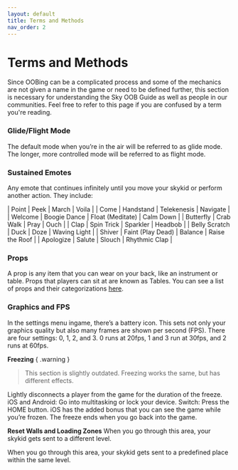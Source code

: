 ```yaml
---
layout: default
title: Terms and Methods
nav_order: 2
---
```


# Terms and Methods
Since OOBing can be a complicated process and some of the mechanics are not given a name in the game or need to be defined further, this section is necessary for understanding the Sky OOB Guide as well as people in our communities. Feel free to refer to this page if you are confused by a term you're reading.

### Glide/Flight Mode
The default mode when you’re in the air will be referred to as glide mode. The longer, more controlled mode will be referred to as flight mode.

### Sustained Emotes
Any emote that continues infinitely until you move your skykid or perform another action. They include:

| Point             | Peek              | March             | Voila             |
| Come              | Handstand         | Telekenesis       | Navigate          |
| Welcome           | Boogie Dance      | Float (Meditate)  | Calm Down         |
| Butterfly         | Crab Walk         | Pray              | Ouch              |
| Clap              | Spin Trick        | Sparkler          | Headbob           |
| Belly Scratch     | Duck              | Doze              | Waving Light      |
| Shiver            | Faint (Play Dead) | Balance           | Raise the Roof    |
| Apologize         | Salute            | Slouch            | Rhythmic Clap     |

### Props
A prop is any item that you can wear on your back, like an instrument or table. Props that players can sit at are known as Tables. You can see a list of props and their categorizations [here](https://sky-children-of-the-light.fandom.com/wiki/Props#Availability_Legend).

### Graphics and FPS
In the settings menu ingame, there’s a battery icon. This sets not only your graphics quality but also many frames are shown per second (FPS). There are four settings: 0, 1, 2, and 3. 0 runs at 20fps, 1 and 3 run at 30fps, and 2 runs at 60fps.

**Freezing**
{ .warning }
> This section is slightly outdated. Freezing works the same, but has different effects.

Lightly disconnects a player from the game for the duration of the freeze. 
iOS and Android: Go into multitasking or lock your device.
Switch: Press the HOME button.
iOS has the added bonus that you can see the game while you’re frozen. The freeze ends when you go back into the game.

**Reset Walls and Loading Zones**
When you go through this area, your skykid gets sent to a different level.

When you go through this area, your skykid gets sent to a predefined place within the same level.
